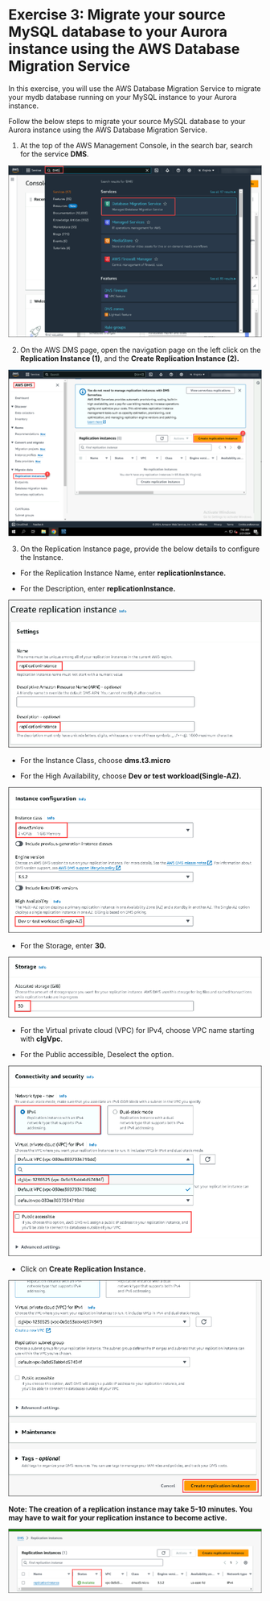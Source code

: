 # Exercise 3: Migrate your source MySQL database to your Aurora instance using the AWS Database Migration Service

In this exercise, you will use the AWS Database Migration Service to migrate your mydb database running on your MySQL instance to your Aurora instance.

Follow the below steps to migrate your source MySQL database to your Aurora instance using the AWS Database Migration Service.

1. At the top of the AWS Management Console, in the search bar, search for the service **DMS**.

![](./labguide-rds/28.png)

2. On the AWS DMS page, open the navigation page on the left click on the **Replication Instance (1)**, and the **Create Replication Instance (2).**

![](./labguide-rds/29.png)

3. On the Replication Instance page, provide the below details to configure the Instance.

* For the Replication Instance Name, enter **replicationInstance.**

* For the Description, enter **replicationInstance.**

![](./labguide-rds/30.png)

* For the Instance Class, choose **dms.t3.micro**

* For the High Availability, choose **Dev or test workload(Single-AZ).**

![](./labguide-rds/31.png)

* For the Storage, enter **30.**

![](./labguide-rds/32.png)

* For the Virtual private cloud (VPC) for IPv4, choose VPC name starting with **clgVpc**.

* For the Public accessible, Deselect the option.

![](./labguide-rds/33.png)

* Click on **Create Replication Instance.**

![](./labguide-rds/34.png)

**Note: The creation of a replication instance may take 5-10 minutes. You may have to wait for your replication instance to become active.**

![](./labguide-rds/35.png)